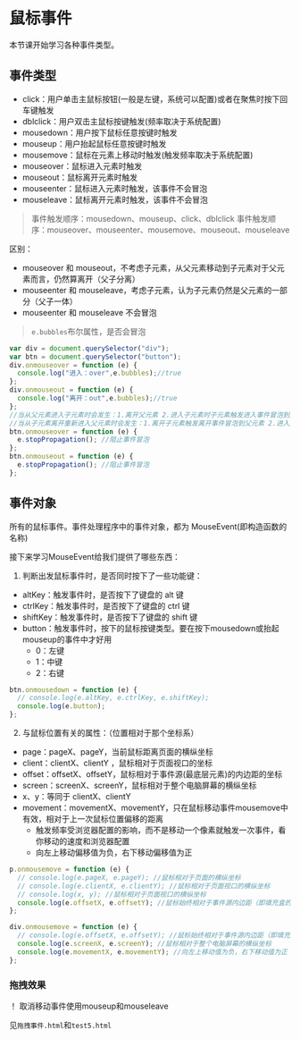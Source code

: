 # 鼠标事件

本节课开始学习各种事件类型。

## 事件类型

- click：用户单击主鼠标按钮(一般是左键，系统可以配置)或者在聚焦时按下回车键触发
- dblclick：用户双击主鼠标按键触发(频率取决于系统配置)
- mousedown：用户按下鼠标任意按键时触发
- mouseup：用户抬起鼠标任意按键时触发
- mousemove：鼠标在元素上移动时触发(触发频率取决于系统配置)
- mouseover：鼠标进入元素时触发
- mouseout：鼠标离开元素时触发
- mouseenter：鼠标进入元素时触发，该事件不会冒泡
- mouseleave：鼠标离开元素时触发，该事件不会冒泡

> 事件触发顺序：mousedown、mouseup、click、dblclick
> 事件触发顺序：mouseover、mouseenter、mousemove、mouseout、mouseleave

区别：
- mouseover 和 mouseout，不考虑子元素，从父元素移动到子元素对于父元素而言，仍然算离开（父子分离）
- mouseenter 和 mouseleave，考虑子元素，认为子元素仍然是父元素的一部分（父子一体）
- mouseenter 和 mouseleave 不会冒泡

> `e.bubbles`布尔属性，是否会冒泡

```js
var div = document.querySelector("div");
var btn = document.querySelector("button");
div.onmouseover = function (e) {
  console.log("进入：over",e.bubbles);//true
};
div.onmouseout = function (e) {
  console.log("离开：out",e.bubbles);//true
};
//当从父元素进入子元素时会发生：1.离开父元素 2.进入子元素时子元素触发进入事件冒泡到父元素。即先out再over
//当从子元素离开重新进入父元素时会发生：1.离开子元素触发离开事件冒泡到父元素 2.进入父元素。即先out再over
btn.onmouseover = function (e) {
  e.stopPropagation(); //阻止事件冒泡
};
btn.onmouseout = function (e) {
  e.stopPropagation(); //阻止事件冒泡
};
```

## 事件对象

所有的鼠标事件。事件处理程序中的事件对象，都为 MouseEvent(即构造函数的名称)

接下来学习MouseEvent给我们提供了哪些东西：

1. 判断出发鼠标事件时，是否同时按下了一些功能键：
- altKey：触发事件时，是否按下了键盘的 alt 键
- ctrlKey：触发事件时，是否按下了键盘的 ctrl 键
- shiftKey：触发事件时，是否按下了键盘的 shift 键
- button：触发事件时，按下的鼠标按键类型。要在按下mousedown或抬起mouseup的事件中才好用
  - 0：左键
  - 1：中键
  - 2：右键

```js
btn.onmousedown = function (e) {
  // console.log(e.altKey, e.ctrlKey, e.shiftKey);
  console.log(e.button);
};
```

2. 与鼠标位置有关的属性：（位置相对于那个坐标系）
- page：pageX、pageY，当前鼠标距离页面的横纵坐标
- client：clientX、clientY ，鼠标相对于页面视口的坐标
- offset：offsetX、offsetY，鼠标相对于事件源(最底层元素)的内边距的坐标
- screen：screenX、screenY，鼠标相对于整个电脑屏幕的横纵坐标
- x、y：等同于 clientX、clientY
- movement：movementX、movementY，只在鼠标移动事件mousemove中有效，相对于上一次鼠标位置偏移的距离
  - 触发频率受浏览器配置的影响，而不是移动一个像素就触发一次事件，看你移动的速度和浏览器配置
  - 向左上移动偏移值为负，右下移动偏移值为正

```js
p.onmousemove = function (e) {
  // console.log(e.pageX, e.pageY); //鼠标相对于页面的横纵坐标
  // console.log(e.clientX, e.clientY); //鼠标相对于页面视口的横纵坐标
  // console.log(x, y); //鼠标相对于页面视口的横纵坐标
  console.log(e.offsetX, e.offsetY); //鼠标始终相对于事件源内边距（即填充盒的内容padding+content）的横纵坐标
};
```
```js
div.onmousemove = function (e) {
  // console.log(e.offsetX, e.offsetY); //鼠标始终相对于事件源内边距（即填充盒的内容padding+content）的横纵坐标
  console.log(e.screenX, e.screenY); //鼠标相对于整个电脑屏幕的横纵坐标
  console.log(e.movementX, e.movementY); //向左上移动值为负，右下移动值为正
};
```

### 拖拽效果

！ 取消移动事件使用mouseup和mouseleave

见```拖拽事件.html```和```test5.html```